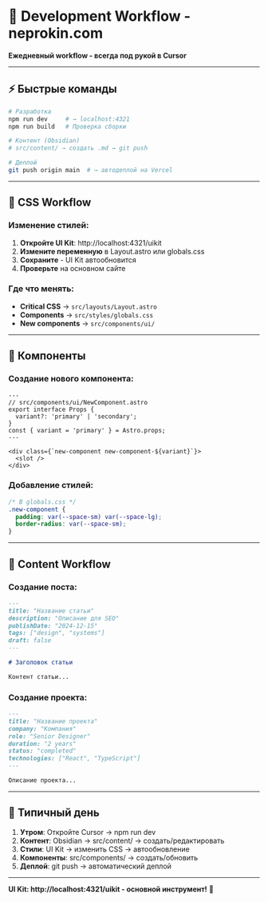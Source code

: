 # 🔧 Development Workflow - neprokin.com

**Ежедневный workflow - всегда под рукой в Cursor**

---

## ⚡ Быстрые команды

```bash
# Разработка
npm run dev     # → localhost:4321
npm run build   # Проверка сборки

# Контент (Obsidian)
# src/content/ → создать .md → git push

# Деплой
git push origin main  # → автодеплой на Vercel
```

---

## 🎨 CSS Workflow

### **Изменение стилей:**
1. **Откройте UI Kit**: http://localhost:4321/uikit
2. **Измените переменную** в Layout.astro или globals.css
3. **Сохраните** - UI Kit автообновится
4. **Проверьте** на основном сайте

### **Где что менять:**
- **Critical CSS** → `src/layouts/Layout.astro`
- **Components** → `src/styles/globals.css`
- **New components** → `src/components/ui/`

---

## 🧩 Компоненты

### **Создание нового компонента:**
```astro
---
// src/components/ui/NewComponent.astro
export interface Props {
  variant?: 'primary' | 'secondary';
}
const { variant = 'primary' } = Astro.props;
---

<div class={`new-component new-component-${variant}`}>
  <slot />
</div>
```

### **Добавление стилей:**
```css
/* В globals.css */
.new-component {
  padding: var(--space-sm) var(--space-lg);
  border-radius: var(--space-sm);
}
```

---

## 📝 Content Workflow

### **Создание поста:**
```markdown
---
title: "Название статьи"
description: "Описание для SEO"
publishDate: "2024-12-15"
tags: ["design", "systems"]
draft: false
---

# Заголовок статьи

Контент статьи...
```

### **Создание проекта:**
```markdown
---
title: "Название проекта"
company: "Компания"
role: "Senior Designer"
duration: "2 years"
status: "completed"
technologies: ["React", "TypeScript"]
---

Описание проекта...
```

---

## 🎯 Типичный день

1. **Утром**: Откройте Cursor → npm run dev
2. **Контент**: Obsidian → src/content/ → создать/редактировать
3. **Стили**: UI Kit → изменить CSS → автообновление
4. **Компоненты**: src/components/ → создать/обновить
5. **Деплой**: git push → автоматический деплой

---

**UI Kit: http://localhost:4321/uikit - основной инструмент!** 🎨
